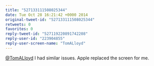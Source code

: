 ```yaml
---
title: "527133111508025344"
date: Tue Oct 28 16:21:42 +0000 2014
original-tweet-id: "527133111508025344"
retweets: 0
favorites: 0
reply-tweet-id: "527119220891742208"
reply-user-id: "223904855"
reply-user-screen-name: "TomALloyd"
---
```

<a href="https://twitter.com/TomALloyd">@TomALloyd</a> I had similar issues. Apple replaced the screen for me.
